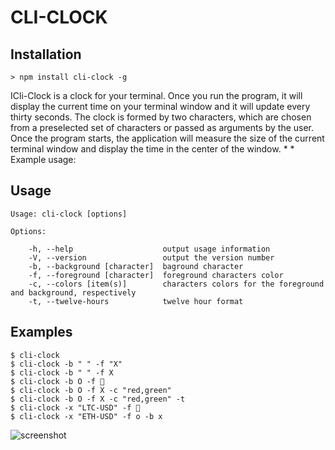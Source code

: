 # CLI-CLOCK 

## Installation

`> npm install cli-clock -g`

ICli-Clock is a clock for your terminal. Once you run the program, it will display the current time on your terminal window and it will update every thirty seconds. The clock is formed by two characters, which are chosen from a preselected set of characters or passed as arguments by the user. Once the program starts, the application will measure the size of the current terminal window and display the time in the center of the window. * * Example usage:

## Usage

    Usage: cli-clock [options]

    Options:

        -h, --help                    output usage information
        -V, --version                 output the version number
        -b, --background [character]  baground character
        -f, --foreground [character]  foreground characters color
        -c, --colors [item(s)]        characters colors for the foreground and background, respectively
        -t, --twelve-hours            twelve hour format

## Examples

    $ cli-clock 
    $ cli-clock -b " " -f "X"
    $ cli-clock -b " " -f X
    $ cli-clock -b O -f 🐶 
    $ cli-clock -b O -f X -c "red,green" 
    $ cli-clock -b O -f X -c "red,green" -t
    $ cli-clock -x "LTC-USD" -f 🐶
    $ cli-clock -x "ETH-USD" -f o -b x

![screenshot](https://github.com/amejias101/cli-clock/raw/master/screenshot.png "First screenshot")
